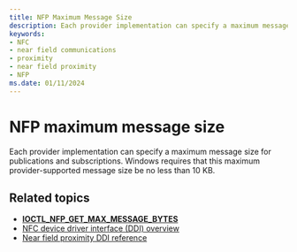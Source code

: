 ```yaml
---
title: NFP Maximum Message Size
description: Each provider implementation can specify a maximum message size for publications and subscriptions. Windows requires that this maximum provider-supported message size be no less than 10 KB.
keywords:
- NFC
- near field communications
- proximity
- near field proximity
- NFP
ms.date: 01/11/2024
---
```


# NFP maximum message size

Each provider implementation can specify a maximum message size for publications and subscriptions. Windows requires that this maximum provider-supported message size be no less than 10 KB.

## Related topics

- **[IOCTL_NFP_GET_MAX_MESSAGE_BYTES](/windows-hardware/drivers/ddi/nfpdev/ni-nfpdev-ioctl_nfp_get_max_message_bytes)**
- [NFC device driver interface (DDI) overview](/windows-hardware/drivers/ddi/_nfpdrivers)
- [Near field proximity DDI reference](/windows-hardware/drivers/ddi/_nfpdrivers)
